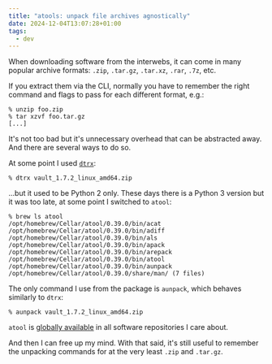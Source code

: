 ```yaml
---
title: "atools: unpack file archives agnostically"
date: 2024-12-04T13:07:28+01:00
tags:
  - dev
---
```


When downloading software from the interwebs, it can come in many popular
archive formats: `.zip`, `.tar.gz`, `.tar.xz`, `.rar`, `.7z`, etc.

If you extract them via the CLI, normally you have to remember the right command
and flags to pass for each different format, e.g.:

```shell
% unzip foo.zip
% tar xzvf foo.tar.gz
[...]
```

It's not too bad but it's unnecessary overhead that can be abstracted away. And
there are several ways to do so.


At some point I used [`dtrx`](https://github.com/dtrx-py/dtrx):

```shell
% dtrx vault_1.7.2_linux_amd64.zip
```

...but it used to be Python 2 only. These days there is a Python 3 version but
it was too late, at some point I switched to `atool`:

```shell
% brew ls atool
/opt/homebrew/Cellar/atool/0.39.0/bin/acat
/opt/homebrew/Cellar/atool/0.39.0/bin/adiff
/opt/homebrew/Cellar/atool/0.39.0/bin/als
/opt/homebrew/Cellar/atool/0.39.0/bin/apack
/opt/homebrew/Cellar/atool/0.39.0/bin/arepack
/opt/homebrew/Cellar/atool/0.39.0/bin/atool
/opt/homebrew/Cellar/atool/0.39.0/bin/aunpack
/opt/homebrew/Cellar/atool/0.39.0/share/man/ (7 files)
```

The only command I use from the package is `aunpack`, which behaves similarly to
`dtrx`:

```shell
% aunpack vault_1.7.2_linux_amd64.zip
```

`atool` is [globally available](https://repology.org/project/atool/versions) in
all software repositories I care about.

And then I can free up my mind.
With that said, it's still useful to remember the unpacking commands for at the very least `.zip` and `.tar.gz`.
